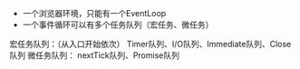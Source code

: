 <!-- EventLoop.md -->

- 一个浏览器环境，只能有一个EventLoop
- 一个事件循环可以有多个任务队列（宏任务、微任务）

宏任务队列：（从入口开始依次）
	Timer队列、I/O队列、Immediate队列、Close队列
微任务队列：
	nextTick队列、Promise队列
